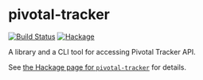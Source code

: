 # pivotal-tracker

[![Build Status](https://img.shields.io/travis/utdemir/hs-pivotal-tracker.svg)](https://travis-ci.org/utdemir/hs-pivotal-tracker)
[![Hackage](https://img.shields.io/hackage/v/pivotal-tracker.svg)](http://hackage.haskell.org/package/pivotal-tracker)

A library and a CLI tool for accessing Pivotal Tracker API.

See [the Hackage page for `pivotal-tracker`](http://hackage.haskell.org/package/pivotal-tracker) for details.
